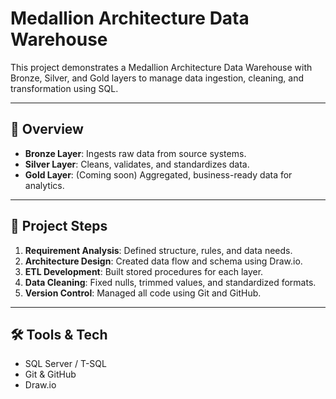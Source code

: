 # Medallion Architecture Data Warehouse

This project demonstrates a Medallion Architecture Data Warehouse with Bronze, Silver, and Gold layers to manage data ingestion, cleaning, and transformation using SQL.

---

## 📌 Overview

- **Bronze Layer**: Ingests raw data from source systems.
- **Silver Layer**: Cleans, validates, and standardizes data.
- **Gold Layer**: (Coming soon) Aggregated, business-ready data for analytics.

---

## 🔧 Project Steps

1. **Requirement Analysis**: Defined structure, rules, and data needs.
2. **Architecture Design**: Created data flow and schema using Draw.io.
3. **ETL Development**: Built stored procedures for each layer.
4. **Data Cleaning**: Fixed nulls, trimmed values, and standardized formats.
5. **Version Control**: Managed all code using Git and GitHub.

---

## 🛠 Tools & Tech

- SQL Server / T-SQL  
- Git & GitHub  
- Draw.io





